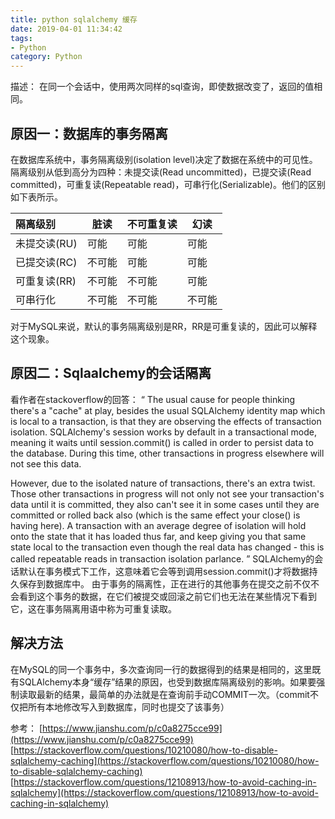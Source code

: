 ```yaml
---
title: python sqlalchemy 缓存
date: 2019-04-01 11:34:42
tags:
- Python
category: Python
---
```

描述：
    在同一个会话中，使用两次同样的sql查询，即使数据改变了，返回的值相同。

## 原因一：数据库的事务隔离
在数据库系统中，事务隔离级别(isolation level)决定了数据在系统中的可见性。隔离级别从低到高分为四种：未提交读(Read uncommitted)，已提交读(Read committed)，可重复读(Repeatable read)，可串行化(Serializable)。他们的区别如下表所示。

| 隔离级别   | 脏读 | 不可重复读 | 幻读 |
| :-------- | --- | -------- | ------|
|未提交读(RU)| 可能 |	可能	 |可能 |
|已提交读(RC)| 不可能|	可能	 |可能  |
|可重复读(RR)| 不可能|	不可能	 |可能  |
|可串行化	 | 不可能|	不可能	 |不可能 |

对于MySQL来说，默认的事务隔离级别是RR，RR是可重复读的，因此可以解释这个现象。

## 原因二：Sqlaalchemy的会话隔离
看作者在stackoverflow的回答：
“
The usual cause for people thinking there's a "cache" at play, besides the usual SQLAlchemy identity map which is local to a transaction, is that they are observing the effects of transaction isolation. SQLAlchemy's session works by default in a transactional mode, meaning it waits until session.commit() is called in order to persist data to the database. During this time, other transactions in progress elsewhere will not see this data.

However, due to the isolated nature of transactions, there's an extra twist. Those other transactions in progress will not only not see your transaction's data until it is committed, they also can't see it in some cases until they are committed or rolled back also (which is the same effect your close() is having here). A transaction with an average degree of isolation will hold onto the state that it has loaded thus far, and keep giving you that same state local to the transaction even though the real data has changed - this is called repeatable reads in transaction isolation parlance.
”
SQLAlchemy的会话默认在事务模式下工作，这意味着它会等到调用session.commit()才将数据持久保存到数据库中。
由于事务的隔离性，正在进行的其他事务在提交之前不仅不会看到这个事务的数据，在它们被提交或回滚之前它们也无法在某些情况下看到它，这在事务隔离用语中称为可重复读取。

## 解决方法
在MySQL的同一个事务中，多次查询同一行的数据得到的结果是相同的，这里既有SQLAlchemy本身“缓存”结果的原因，也受到数据库隔离级别的影响。如果要强制读取最新的结果，最简单的办法就是在查询前手动COMMIT一次。（commit不仅把所有本地修改写入到数据库，同时也提交了该事务）

参考：
[https://www.jianshu.com/p/c0a8275cce99](https://www.jianshu.com/p/c0a8275cce99)
[https://stackoverflow.com/questions/10210080/how-to-disable-sqlalchemy-caching](https://stackoverflow.com/questions/10210080/how-to-disable-sqlalchemy-caching)
[https://stackoverflow.com/questions/12108913/how-to-avoid-caching-in-sqlalchemy](https://stackoverflow.com/questions/12108913/how-to-avoid-caching-in-sqlalchemy)


